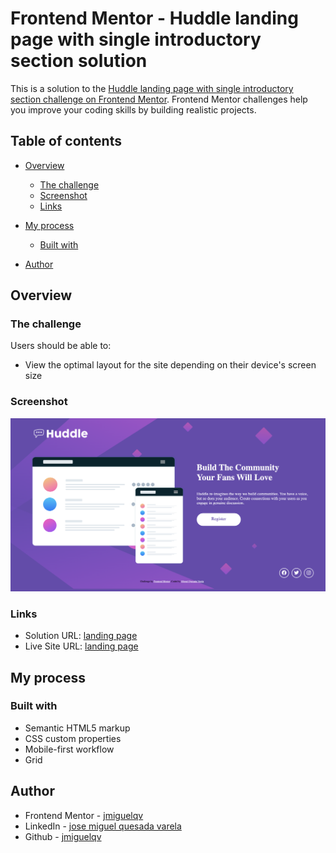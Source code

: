 # Frontend Mentor - Huddle landing page with single introductory section solution

This is a solution to the [Huddle landing page with single introductory section challenge on Frontend Mentor](https://www.frontendmentor.io/challenges/huddle-landing-page-with-a-single-introductory-section-B_2Wvxgi0). Frontend Mentor challenges help you improve your coding skills by building realistic projects.

## Table of contents

-   [Overview](#overview)
    -   [The challenge](#the-challenge)
    -   [Screenshot](#screenshot)
    -   [Links](#links)
-   [My process](#my-process)

    -   [Built with](#built-with)

-   [Author](#author)

## Overview

### The challenge

Users should be able to:

-   View the optimal layout for the site depending on their device's screen size

### Screenshot

![](./screenshot.png)

### Links

-   Solution URL: [landing page](https://github.com/jmiguelqv/huddle_landing_page)
-   Live Site URL: [landing page](https://jmiguelqv.github.io/huddle_landing_page/)

## My process

### Built with

-   Semantic HTML5 markup
-   CSS custom properties
-   Mobile-first workflow
-   Grid

## Author

-   Frontend Mentor - [jmiguelqv](https://www.frontendmentor.io/profile/jmiguelqv)
-   LinkedIn - [jose miguel quesada varela](https://www.linkedin.com/in/jose-miguel-quesada-varela/)
-   Github - [jmiguelqv](https://github.com/jmiguelqv)
